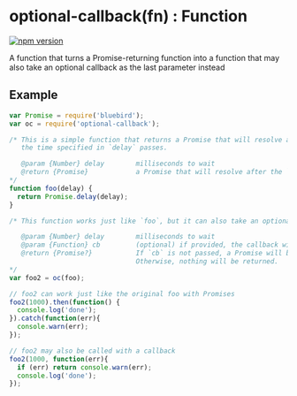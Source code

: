 # optional-callback(fn) : Function

[![npm version](https://badge.fury.io/js/optional-callback.svg)](https://badge.fury.io/js/optional-callback)

A function that turns a Promise-returning function into a function that may also take an optional callback as the last parameter instead

## Example

```javascript
var Promise = require('bluebird');
var oc = require('optional-callback');

/* This is a simple function that returns a Promise that will resolve after
   the time specified in `delay` passes.

   @param {Number} delay        milliseconds to wait
   @return {Promise}            a Promise that will resolve after the `delay` milliseconds passes
*/
function foo(delay) {
  return Promise.delay(delay);
}

/* This function works just like `foo`, but it can also take an optional callback.

   @param {Number} delay        milliseconds to wait
   @param {Function} cb         (optional) if provided, the callback will be run after the `delay` expires
   @return {Promise?}           If `cb` is not passed, a Promise will be returned.
                                Otherwise, nothing will be returned.
*/
var foo2 = oc(foo);

// foo2 can work just like the original foo with Promises
foo2(1000).then(function() {
  console.log('done');
}).catch(function(err){
  console.warn(err);
});

// foo2 may also be called with a callback
foo2(1000, function(err){
  if (err) return console.warn(err);
  console.log('done');
});
```
